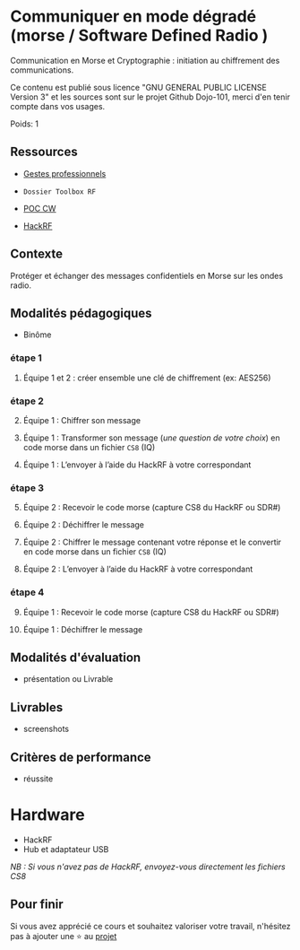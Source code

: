 # Communiquer en mode dégradé (morse / Software Defined Radio )

Communication en Morse et Cryptographie : initiation au chiffrement des communications. 

Ce contenu est publié sous licence "GNU GENERAL PUBLIC LICENSE Version 3" et les sources sont sur le projet Github Dojo-101, merci d'en tenir compte dans vos usages.

Poids: 1

## Ressources

* [Gestes professionnels](https://github.com/Aif4thah/Dojo-101)

* `Dossier Toolbox RF`

* [POC CW](https://github.com/Aif4thah/SecCW)

* [HackRF](https://greatscottgadgets.com/hackrf/one/)


## Contexte

Protéger et échanger des messages confidentiels en Morse sur les ondes radio.


## Modalités pédagogiques

* Binôme

### étape 1

1. Équipe 1 et 2 : créer ensemble une clé de chiffrement (ex: AES256)

### étape 2

2. Équipe 1 : Chiffrer son message

3. Équipe 1 : Transformer son message (*une question de votre choix*) en code morse dans un fichier `CS8` (IQ)

4. Équipe 1 : L’envoyer à l’aide du HackRF à votre correspondant

### étape 3

5. Équipe 2 : Recevoir le code morse (capture CS8 du HackRF ou SDR#)

6. Équipe 2 : Déchiffrer le message

7. Équipe 2 : Chiffrer le message contenant votre réponse et le convertir en code morse dans un fichier `CS8` (IQ)

8. Équipe 2 : L’envoyer à l’aide du HackRF à votre correspondant

### étape 4

9. Équipe 1 : Recevoir le code morse (capture CS8 du HackRF ou SDR#)

10. Équipe 1 : Déchiffrer le message



## Modalités d'évaluation

* présentation ou Livrable


## Livrables

* screenshots


## Critères de performance

* réussite


# Hardware

* HackRF
* Hub et adaptateur USB

*NB : Si vous n'avez pas de HackRF, envoyez-vous directement les fichiers CS8*


## Pour finir

Si vous avez apprécié ce cours et souhaitez valoriser votre travail, n'hésitez pas à ajouter une ⭐ au [projet](https://github.com/Aif4thah/Dojo-101)
